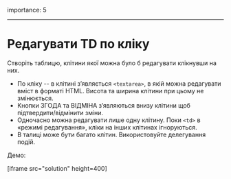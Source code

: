 importance: 5

---

# Редагувати TD по кліку

Створіть таблицю, клітини якої можна було б редагувати клікнувши на них.

- По кліку -- в клітині з’являється `<textarea>`, в якій можна редагувати вміст в форматі HTML. Висота та ширина клітини при цьому не змінюється.
- Кнопки ЗГОДА та ВІДМІНА з’являються внизу клітини щоб підтвердити/відмінити зміни.
- Одночасно можна редагувати лише одну клітину. Поки `<td>` в «режимі редагування», кліки на інших клітинах ігноруються.
- В талиці може бути багато клітин. Використовуйте делегування подій.

Демо:

[iframe src="solution" height=400]
